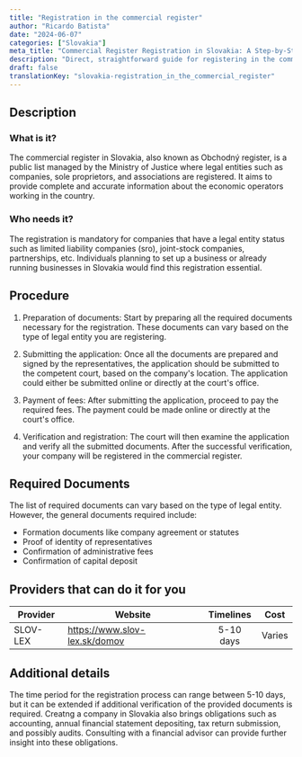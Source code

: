 ```yaml
---
title: "Registration in the commercial register"
author: "Ricardo Batista"
date: "2024-06-07"
categories: ["Slovakia"]
meta_title: "Commercial Register Registration in Slovakia: A Step-by-Step Guide"
description: "Direct, straightforward guide for registering in the commercial register in Slovakia"
draft: false
translationKey: "slovakia-registration_in_the_commercial_register"
---
```


## Description
### What is it?
The commercial register in Slovakia, also known as Obchodný register, is a public list managed by the Ministry of Justice where legal entities such as companies, sole proprietors, and associations are registered. It aims to provide complete and accurate information about the economic operators working in the country.

### Who needs it?
The registration is mandatory for companies that have a legal entity status such as limited liability companies (sro), joint-stock companies, partnerships, etc. Individuals planning to set up a business or already running businesses in Slovakia would find this registration essential.

## Procedure
1. Preparation of documents: Start by preparing all the required documents necessary for the registration. These documents can vary based on the type of legal entity you are registering.

2. Submitting the application: Once all the documents are prepared and signed by the representatives, the application should be submitted to the competent court, based on the company's location. The application could either be submitted online or directly at the court's office.

3. Payment of fees: After submitting the application, proceed to pay the required fees. The payment could be made online or directly at the court's office.

4. Verification and registration: The court will then examine the application and verify all the submitted documents. After the successful verification, your company will be registered in the commercial register.

## Required Documents
The list of required documents can vary based on the type of legal entity. However, the general documents required include:

- Formation documents like company agreement or statutes
- Proof of identity of representatives
- Confirmation of administrative fees
- Confirmation of capital deposit

## Providers that can do it for you

| Provider        |     Website                           |     Timelines       |       Cost         |
| --------------- | ------------------------------------- |  :-------------:    | :-------------:    |
| SLOV-LEX       |  https://www.slov-lex.sk/domov        |      5-10 days      |        Varies      |

## Additional details
The time period for the registration process can range between 5-10 days, but it can be extended if additional verification of the provided documents is required.
Creatng a company in Slovakia also brings obligations such as accounting, annual financial statement depositing, tax return submission, and possibly audits. Consulting with a financial advisor can provide further insight into these obligations.
